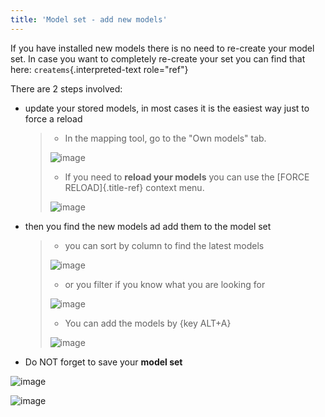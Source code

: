 ```yaml
---
title: 'Model set - add new models'
---
```


If you have installed new models there is no need to re-create your
model set. In case you want to completely re-create your set you can
find that here: `createms`{.interpreted-text role="ref"}

There are 2 steps involved:

-   update your stored models, in most cases it is the easiest way just
    to force a reload

    > -   In the mapping tool, go to the \"Own models\" tab.
    >
    > ![image](http://img.swift-project.org/swift_mapping_tool_-_own_models.png)
    >
    > -   If you need to **reload your models** you can use the [FORCE
    >     RELOAD]{.title-ref} context menu.
    >
    > ![image](http://img.swift-project.org/forcereload.png)

-   then you find the new models ad add them to the model set

    > -   you can sort by column to find the latest models
    >
    > ![image](http://img.swift-project.org/sortlatestmodels.png)
    >
    > -   or you filter if you know what you are looking for
    >
    > ![image](http://img.swift-project.org/filtermodels.png)
    >
    > -   You can add the models by {key ALT+A}
    >
    > ![image](http://img.swift-project.org/addtoms.png)

-   Do NOT forget to save your **model set**

![image](http://img.swift-project.org/activemstab.png)

![image](http://img.swift-project.org/save.png)

